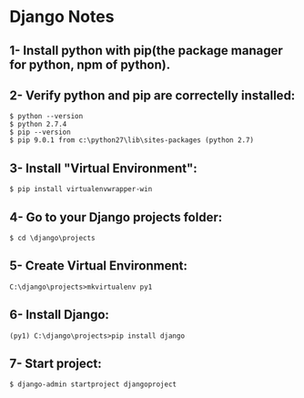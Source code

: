 # Django Notes
## 1- Install python with pip(the package manager for python, npm of python).
## 2- Verify python and pip are correctelly installed:
```
$ python --version
$ python 2.7.4
$ pip --version
$ pip 9.0.1 from c:\python27\lib\sites-packages (python 2.7)
```
## 3- Install "Virtual Environment":
```
$ pip install virtualenvwrapper-win
```
## 4- Go to your Django projects folder:
```
$ cd \django\projects
```
## 5- Create Virtual Environment:
```
C:\django\projects>mkvirtualenv py1
```
## 6- Install Django:
```
(py1) C:\django\projects>pip install django
```
## 7- Start project:
```
$ django-admin startproject djangoproject
```
